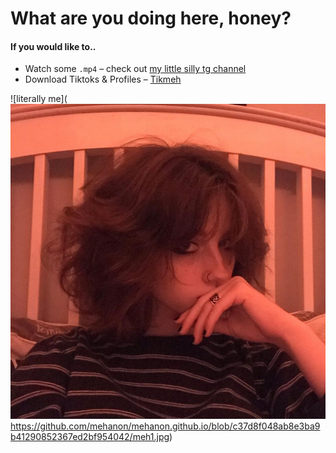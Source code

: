 # What are you doing here, honey?

#### If you would like to..
- Watch some `.mp4` – check out [my little silly tg channel](https://t.me/chokemesister)
- Download Tiktoks & Profiles – [Tikmeh](https://t.me/mehanon/tikmeh)

![literally me](![alt text](https://github.com/mehanon/mehanon.github.io/blob/main/meh1.jpg?raw=true)
https://github.com/mehanon/mehanon.github.io/blob/c37d8f048ab8e3ba9b41290852367ed2bf954042/meh1.jpg)
